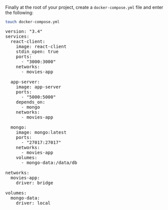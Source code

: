 Finally at the root of your project, create a `docker-compose.yml` file and enter the following:

```bash
touch docker-compose.yml
```

<pre class="file" data-filename="/root/movies-app/docker-compose.yml" data-target="append">
version: "3.4"
services:
  react-client:
    image: react-client
    stdin_open: true
    ports:
      - "3000:3000"
    networks:
      - movies-app

  app-server:
    image: app-server
    ports:
      - "5000:5000"
    depends_on: 
      - mongo
    networks:
      - movies-app

  mongo:
    image: mongo:latest
    ports:
      - "27017:27017"
    networks:
      - movies-app
    volumes:
      - mongo-data:/data/db

networks:
  movies-app:
    driver: bridge

volumes:
  mongo-data:
    driver: local
</pre>